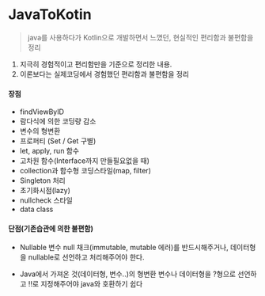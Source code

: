 # JavaToKotin
> java를 사용하다가 Kotlin으로 개발하면서 느꼈던, 현실적인 편리함과 불편함을 정리

1. 지극히 경험적이고 편리함만을 기준으로 정리한 내용.
2. 이론보다는 실제코딩에서 경험했던 편리함과 불편함을 정리

#### 장점
- findViewByID
- 람다식에 의한 코딩량 감소
- 변수의 형변환
- 프로퍼티 (Set / Get 구별)
- let, apply, run 함수
- 고차원 함수(Interface까지 만들필요없을 때)
- collection과 함수형 코딩스타일(map, filter)
- Singleton 처리
- 초기화시점(lazy)
- nullcheck 스타일
- data class


#### 단점(기존습관에 의한 불편함)
- Nullable 변수
null 채크(immutable, mutable 에러)를 반드시해주거나, 데이터형을
nullable로 선언하고 처리해주어야 한다.

- Java에서 가져온 것(데이터형, 변수..)의 형변환
변수나 데이터형을 ?형으로 선언하고 !!로 지정해주어야 java와 호환하기 쉽다
